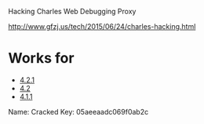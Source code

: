 Hacking Charles Web Debugging Proxy

<http://www.gfzj.us/tech/2015/06/24/charles-hacking.html>

# Works for

- [4.2.1](4.2.1)
- [4.2](4.2)
- [4.1.1](4.1.1)


Name: Cracked
Key: 05aeeaadc069f0ab2c
